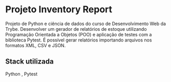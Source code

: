 # Projeto Inventory Report

Projeto de Python e ciência de dados do curso de Desenvolvimento Web da Trybe.
Desenvolver um gerador de relatórios de estoque utilizando Programação Orientada a Objetos (POO) e aplicação de testes com a biblioteca Pytest. É possível gerar relatórios importando arquivos nos formatos XML, CSV e JSON.


## Stack utilizada

Python , Pytest
